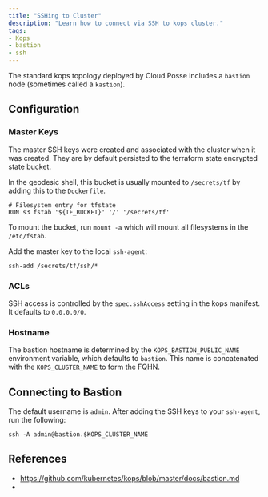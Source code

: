 ```yaml
---
title: "SSHing to Cluster"
description: "Learn how to connect via SSH to kops cluster."
tags:
- Kops
- bastion
- ssh
---
```


The standard kops topology deployed by Cloud Posse includes a `bastion` node (sometimes called a `kastion`).

## Configuration

### Master Keys

The master SSH keys were created and associated with the cluster when it was created. They are by default persisted to the terraform state encrypted state bucket.

In the geodesic shell, this bucket is usually mounted to `/secrets/tf` by adding this to the `Dockerfile`.

```
# Filesystem entry for tfstate
RUN s3 fstab '${TF_BUCKET}' '/' '/secrets/tf'
```

To mount the bucket, run `mount -a` which will mount all filesystems in the `/etc/fstab`.

Add the master key to the local `ssh-agent`:

```
ssh-add /secrets/tf/ssh/*
```

### ACLs

SSH access is controlled by the `spec.sshAccess` setting in the kops manifest. It defaults to `0.0.0.0/0`.

### Hostname

The bastion hostname is determined by the `KOPS_BASTION_PUBLIC_NAME` environment variable, which defaults to `bastion`. This name is concatenated with the `KOPS_CLUSTER_NAME` to form the FQHN.

## Connecting to Bastion

The default username is `admin`. After adding the SSH keys to your `ssh-agent`, run the following:

```
ssh -A admin@bastion.$KOPS_CLUSTER_NAME
```

## References
- <https://github.com/kubernetes/kops/blob/master/docs/bastion.md>
-
